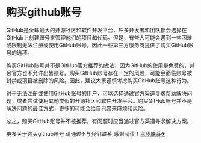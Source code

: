 # 购买github账号

GitHub是全球最大的开源社区和软件开发平台，许多开发者和团队都会选择在GitHub上创建账号来管理他们的项目和代码。但是，有些人可能会遇到一些困难或限制无法注册或使用GitHub账号，因此一些第三方服务商提供了购买GitHub账号的选项。

购买GitHub账号并不是GitHub官方推荐的做法，因为GitHub的使用是免费的，并且官方也不允许出售账号。购买GitHub账号存在一定的风险，可能会面临账号被封禁或项目被删除的风险。因此，建议大家谨慎考虑购买GitHub账号这种行为。

对于无法注册或使用GitHub账号的用户，可以选择通过官方渠道寻求帮助解决问题，或者尝试使用其他类似的开源社区和软件开发平台。购买GitHub账号并不是解决问题的最佳方式，更多的可能会给自己带来麻烦和风险。

总之，购买GitHub账号并不被推荐，有问题时应当通过官方渠道寻求解决方案。

更多关于购买github账号 请通过✈与我们联系,感谢阅读！[点我联系✈](https://go.G208.com)